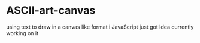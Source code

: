 # ASCII-art-canvas
using text to draw in a canvas like format i  JavaScript
just got Idea currently working on it
